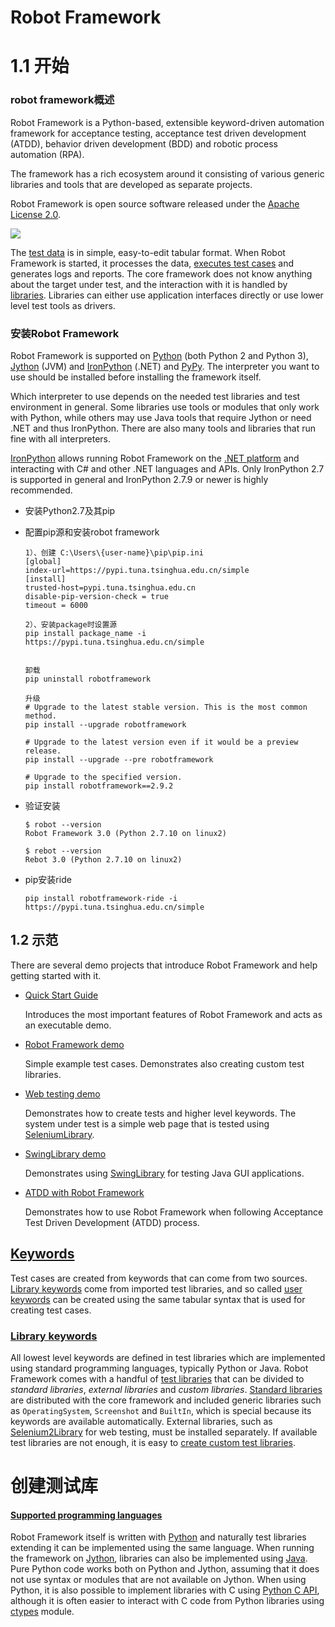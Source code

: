 # Robot Framework

# 1.1	开始

### robot framework概述

Robot Framework is a Python-based, extensible keyword-driven automation framework for acceptance testing, acceptance test driven development (ATDD), behavior driven development (BDD) and robotic process automation (RPA). 

The framework has a rich ecosystem around it consisting of various generic libraries and tools that are developed as separate projects. 

Robot Framework is open source software released under the [Apache License 2.0](http://apache.org/licenses/LICENSE-2.0).

![](http://robotframework.org/robotframework/latest/images/architecture.png)

The [test data](http://robotframework.org/robotframework/latest/RobotFrameworkUserGuide.html#creating-test-data) is in simple, easy-to-edit tabular format. When Robot Framework is started, it processes the data, [executes test cases](http://robotframework.org/robotframework/latest/RobotFrameworkUserGuide.html#id173) and generates logs and reports. The core framework does not know anything about the target under test, and the interaction with it is handled by [libraries](http://robotframework.org/robotframework/latest/RobotFrameworkUserGuide.html#creating-test-libraries). Libraries can either use application interfaces directly or use lower level test tools as drivers.



### 安装Robot Framework

Robot Framework is supported on [Python](http://python.org) (both Python 2 and Python 3), [Jython](http://jython.org) (JVM) and [IronPython](http://ironpython.net) (.NET) and [PyPy](http://pypy.org). The interpreter you want to use should be installed before installing the framework itself.

Which interpreter to use depends on the needed test libraries and test environment in general. Some libraries use tools or modules that only work with Python, while others may use Java tools that require Jython or need .NET and thus IronPython. There are also many tools and libraries that run fine with all interpreters.

[IronPython](http://ironpython.net) allows running Robot Framework on the [.NET platform](http://www.microsoft.com/net) and interacting with C# and other .NET languages and APIs. Only IronPython 2.7 is supported in general and IronPython 2.7.9 or newer is highly recommended.

* 安装Python2.7及其pip

* 配置pip源和安装robot framework

  ```
  1）、创建 C:\Users\{user-name}\pip\pip.ini
  [global]
  index-url=https://pypi.tuna.tsinghua.edu.cn/simple 
  [install]  
  trusted-host=pypi.tuna.tsinghua.edu.cn
  disable-pip-version-check = true  
  timeout = 6000 
  
  2）、安装package时设置源
  pip install package_name -i https://pypi.tuna.tsinghua.edu.cn/simple
  
  
  卸载
  pip uninstall robotframework
  
  升级
  # Upgrade to the latest stable version. This is the most common method.
  pip install --upgrade robotframework
  
  # Upgrade to the latest version even if it would be a preview release.
  pip install --upgrade --pre robotframework
  
  # Upgrade to the specified version.
  pip install robotframework==2.9.2
  
  ```

* 验证安装

  ```
  $ robot --version
  Robot Framework 3.0 (Python 2.7.10 on linux2)
  
  $ rebot --version
  Rebot 3.0 (Python 2.7.10 on linux2)
  ```

  

* pip安装ride

  ```
  pip install robotframework-ride -i https://pypi.tuna.tsinghua.edu.cn/simple
  ```





## 1.2	示范

There are several demo projects that introduce Robot Framework and help getting started with it.

- [Quick Start Guide](https://github.com/robotframework/QuickStartGuide/blob/master/QuickStart.rst)

  Introduces the most important features of Robot Framework and acts as an executable demo.

- [Robot Framework demo](https://github.com/robotframework/RobotDemo)

  Simple example test cases. Demonstrates also creating custom test libraries.

- [Web testing demo](https://github.com/robotframework/WebDemo)

  Demonstrates how to create tests and higher level keywords. The system under test is a simple web page that is tested using [SeleniumLibrary](https://github.com/robotframework/SeleniumLibrary).

- [SwingLibrary demo](https://github.com/robotframework/SwingLibrary/wiki/SwingLibrary-Demo)

  Demonstrates using [SwingLibrary](https://github.com/robotframework/SwingLibrary) for testing Java GUI applications.

- [ATDD with Robot Framework](https://code.google.com/p/atdd-with-robot-framework)

  Demonstrates how to use Robot Framework when following Acceptance Test Driven Development (ATDD) process.



## [Keywords](https://github.com/robotframework/QuickStartGuide/blob/master/QuickStart.rst#id25)

Test cases are created from keywords that can come from two sources. [Library keywords](https://github.com/robotframework/QuickStartGuide/blob/master/QuickStart.rst#library-keywords) come from imported test libraries, and so called [user keywords](https://github.com/robotframework/QuickStartGuide/blob/master/QuickStart.rst#user-keywords) can be created using the same tabular syntax that is used for creating test cases.

### [Library keywords](https://github.com/robotframework/QuickStartGuide/blob/master/QuickStart.rst#id26)

All lowest level keywords are defined in test libraries which are implemented using standard programming languages, typically Python or Java. Robot Framework comes with a handful of [test libraries](http://robotframework.org/#libraries) that can be divided to *standard libraries*, *external libraries* and *custom libraries*. [Standard libraries](http://robotframework.org/robotframework/#standard-libraries) are distributed with the core framework and included generic libraries such as `OperatingSystem`, `Screenshot` and `BuiltIn`, which is special because its keywords are available automatically. External libraries, such as [Selenium2Library](https://github.com/rtomac/robotframework-selenium2library/#readme) for web testing, must be installed separately. If available test libraries are not enough, it is easy to [create custom test libraries](https://github.com/robotframework/QuickStartGuide/blob/master/QuickStart.rst#creating-test-libraries).



# 创建测试库



#### [Supported programming languages](http://robotframework.org/robotframework/latest/RobotFrameworkUserGuide.html#id810)

Robot Framework itself is written with [Python](http://python.org) and naturally test libraries extending it can be implemented using the same language. When running the framework on [Jython](http://jython.org), libraries can also be implemented using [Java](http://java.com). Pure Python code works both on Python and Jython, assuming that it does not use syntax or modules that are not available on Jython. When using Python, it is also possible to implement libraries with C using [Python C API](http://docs.python.org/c-api/index.html), although it is often easier to interact with C code from Python libraries using [ctypes](http://docs.python.org/library/ctypes.html) module.







